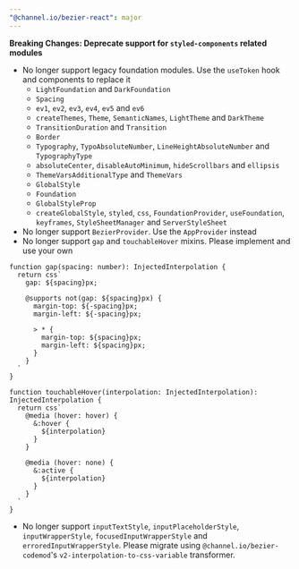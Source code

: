 ```yaml
---
"@channel.io/bezier-react": major
---
```


**Breaking Changes: Deprecate support for `styled-components` related modules**

- No longer support legacy foundation modules. Use the `useToken` hook and components to replace it
  - `LightFoundation` and `DarkFoundation`
  - `Spacing`
  - `ev1`, `ev2`, `ev3`, `ev4`, `ev5` and `ev6`
  - `createThemes`, `Theme`, `SemanticNames`, `LightTheme` and `DarkTheme`
  - `TransitionDuration` and `Transition`
  - `Border`
  - `Typography`, `TypoAbsoluteNumber`, `LineHeightAbsoluteNumber` and `TypographyType`
  - `absoluteCenter`, `disableAutoMinimum`, `hideScrollbars` and `ellipsis`
  - `ThemeVarsAdditionalType` and `ThemeVars`
  - `GlobalStyle`
  - `Foundation`
  - `GlobalStyleProp`
  - `createGlobalStyle`, `styled`, `css`, `FoundationProvider`, `useFoundation`, `keyframes`, `StyleSheetManager` and `ServerStyleSheet`
- No longer support `BezierProvider`. Use the `AppProvider` instead
- No longer support `gap` and `touchableHover` mixins. Please implement and use your own

```tsx
function gap(spacing: number): InjectedInterpolation {
  return css`
    gap: ${spacing}px;

    @supports not(gap: ${spacing}px) {
      margin-top: ${-spacing}px;
      margin-left: ${-spacing}px;

      > * {
        margin-top: ${spacing}px;
        margin-left: ${spacing}px;
      }
    }
  `
}

function touchableHover(interpolation: InjectedInterpolation): InjectedInterpolation {
  return css`
    @media (hover: hover) {
      &:hover {
        ${interpolation}
      }
    }

    @media (hover: none) {
      &:active {
        ${interpolation}
      }
    }
  `
}
```

- No longer support `inputTextStyle`, `inputPlaceholderStyle`, `inputWrapperStyle`, `focusedInputWrapperStyle` and `erroredInputWrapperStyle`. Please migrate using `@channel.io/bezier-codemod`'s `v2-interpolation-to-css-variable` transformer.
